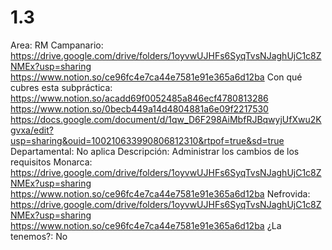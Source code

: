 # 1.3

Area: RM
Campanario: https://drive.google.com/drive/folders/1oyvwUJHFs6SyqTvsNJaghUjC1c8ZNMEx?usp=sharing
https://www.notion.so/ce96fc4e7ca44e7581e91e365a6d12ba
Con qué cubres esta subpráctica: https://www.notion.so/acadd69f0052485a846ecf4780813286 
https://www.notion.so/0becb449a14d4804881a6e09f2217530 
https://docs.google.com/document/d/1qw_D6F298AiMbfRJBqwyjUfXwu2Kgvxa/edit?usp=sharing&ouid=100210633990806812310&rtpof=true&sd=true
Departamental: No aplica
Descripción: Administrar los cambios de los requisitos
Monarca: https://drive.google.com/drive/folders/1oyvwUJHFs6SyqTvsNJaghUjC1c8ZNMEx?usp=sharing
https://www.notion.so/ce96fc4e7ca44e7581e91e365a6d12ba
Nefrovida: https://drive.google.com/drive/folders/1oyvwUJHFs6SyqTvsNJaghUjC1c8ZNMEx?usp=sharing
https://www.notion.so/ce96fc4e7ca44e7581e91e365a6d12ba
¿La tenemos?: No